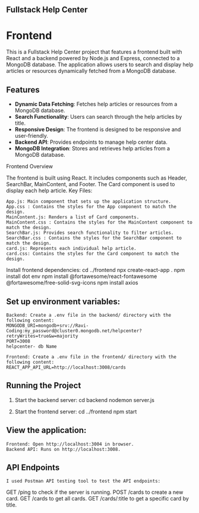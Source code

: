 ## Fullstack Help Center

# Frontend

This is a Fullstack Help Center project that features a frontend built with React and a backend powered by Node.js and Express, connected to a MongoDB database. 
The application allows users to search and display help articles or resources dynamically fetched from a MongoDB database.

## Features

- **Dynamic Data Fetching**: Fetches help articles or resources from a MongoDB database.
- **Search Functionality**: Users can search through the help articles by title.
- **Responsive Design**: The frontend is designed to be responsive and user-friendly.
- **Backend API**: Provides endpoints to manage help center data.
- **MongoDB Integration**: Stores and retrieves help articles from a MongoDB database.


Frontend Overview

The frontend is built using React. It includes components such as Header, SearchBar, MainContent, and Footer. The Card component is used to display each help article.
Key Files:

    App.js: Main component that sets up the application structure.
    App.css : Contains the styles for the App component to match the design.
    MainContent.js: Renders a list of Card components.
    MainContent.css : Contains the styles for the MainContent component to match the design.
    SearchBar.js: Provides search functionality to filter articles.
    SearchBar.css : Contains the styles for the SearchBar component to match the design.
    card.js: Represents each individual help article.
    card.css: Contains the styles for the Card component to match the design.

Install frontend dependencies: 
 cd ../frontend
 npx create-react-app . 
 npm install dot env 
 npm install @fortawesome/react-fontawesome @fortawesome/free-solid-svg-icons
 npm install axios
 
## Set up environment variables:

    Backend: Create a .env file in the backend/ directory with the following content:
    MONGODB_URI=mongodb+srv://Ravi-Coding:my_password@cluster0.mongodb.net/helpcenter?retryWrites=true&w=majority
    PORT=3008
    helpcenter- db Name
    
    Frontend: Create a .env file in the frontend/ directory with the following content:
    REACT_APP_API_URL=http://localhost:3008/cards

## Running the Project
   1. Start the backend server:
      cd backend
      nodemon server.js

   2. Start the frontend server:
      cd ../frontend
      npm start
   
## View the application:

    Frontend: Open http://localhost:3004 in browser.
    Backend API: Runs on http://localhost:3008.
    
## API Endpoints

    I used Postman API testing tool to test the API endpoints:

GET /ping to check if the server is running.
POST /cards to create a new card.
GET /cards to get all cards.
GET /cards/:title to get a specific card by title.
